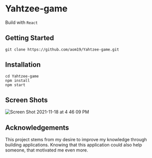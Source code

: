 # Yahtzee-game
Build with `React `


## Getting Started
``` git clone https://github.com/aom19/Yahtzee-game.git ```


## Installation
```
cd Yahtzee-game
npm install 
npm start

```

## Screen Shots
![Screen Shot 2021-11-18 at 4 46 09 PM](https://user-images.githubusercontent.com/39848284/142437425-4da5dd20-c155-4aed-b130-05f795efad82.png)



## Acknowledgements
This project stems from my desire to improve my knowledge through building applications.
Knowing that this application could also help someone, that motivated me even more.

